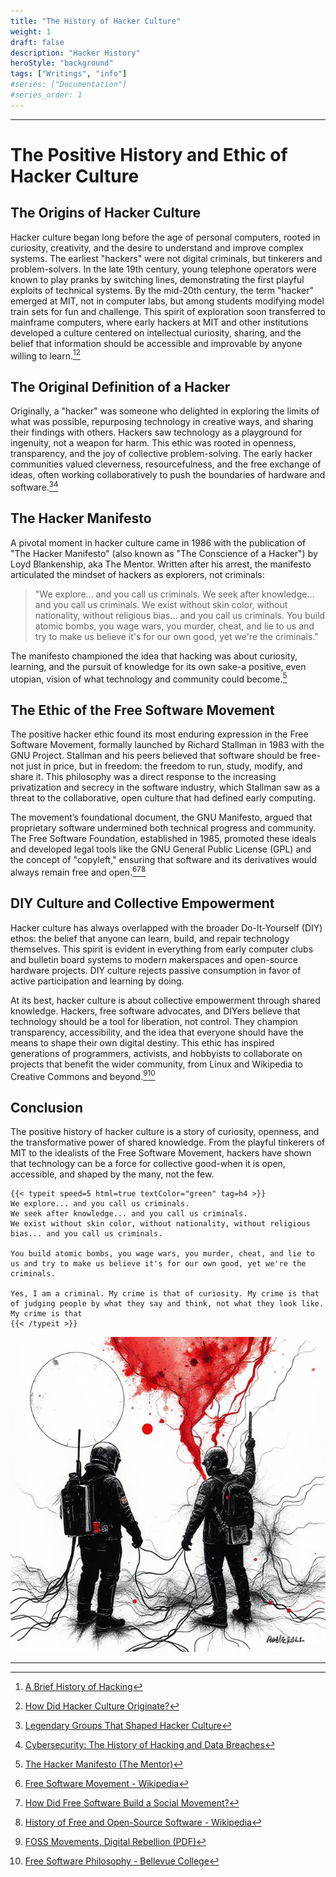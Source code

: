 ```yaml
---
title: "The History of Hacker Culture"
weight: 1
draft: false
description: "Hacker History"
heroStyle: "background"
tags: ["Writings", "info"]
#series: ["Documentation"]
#series_order: 1
---
```

---
# The Positive History and Ethic of Hacker Culture

## The Origins of Hacker Culture

Hacker culture began long before the age of personal computers, rooted in curiosity, creativity, and the desire to understand and improve complex systems. The earliest "hackers" were not digital criminals, but tinkerers and problem-solvers. In the late 19th century, young telephone operators were known to play pranks by switching lines, demonstrating the first playful exploits of technical systems. By the mid-20th century, the term "hacker" emerged at MIT, not in computer labs, but among students modifying model train sets for fun and challenge. This spirit of exploration soon transferred to mainframe computers, where early hackers at MIT and other institutions developed a culture centered on intellectual curiosity, sharing, and the belief that information should be accessible and improvable by anyone willing to learn.[^1][^2]

## The Original Definition of a Hacker

Originally, a "hacker" was someone who delighted in exploring the limits of what was possible, repurposing technology in creative ways, and sharing their findings with others. Hackers saw technology as a playground for ingenuity, not a weapon for harm. This ethic was rooted in openness, transparency, and the joy of collective problem-solving. The early hacker communities valued cleverness, resourcefulness, and the free exchange of ideas, often working collaboratively to push the boundaries of hardware and software.[^3][^4]

## The Hacker Manifesto

A pivotal moment in hacker culture came in 1986 with the publication of "The Hacker Manifesto" (also known as "The Conscience of a Hacker") by Loyd Blankenship, aka The Mentor. Written after his arrest, the manifesto articulated the mindset of hackers as explorers, not criminals:

> "We explore... and you call us criminals. We seek after knowledge... and you call us criminals. We exist without skin color, without nationality, without religious bias... and you call us criminals. You build atomic bombs, you wage wars, you murder, cheat, and lie to us and try to make us believe it's for our own good, yet we're the criminals."

The manifesto championed the idea that hacking was about curiosity, learning, and the pursuit of knowledge for its own sake-a positive, even utopian, vision of what technology and community could become.[^5]

## The Ethic of the Free Software Movement

The positive hacker ethic found its most enduring expression in the Free Software Movement, formally launched by Richard Stallman in 1983 with the GNU Project. Stallman and his peers believed that software should be free-not just in price, but in freedom: the freedom to run, study, modify, and share it. This philosophy was a direct response to the increasing privatization and secrecy in the software industry, which Stallman saw as a threat to the collaborative, open culture that had defined early computing.

The movement’s foundational document, the GNU Manifesto, argued that proprietary software undermined both technical progress and community. The Free Software Foundation, established in 1985, promoted these ideals and developed legal tools like the GNU General Public License (GPL) and the concept of "copyleft," ensuring that software and its derivatives would always remain free and open.[^6][^7][^8]

## DIY Culture and Collective Empowerment

Hacker culture has always overlapped with the broader Do-It-Yourself (DIY) ethos: the belief that anyone can learn, build, and repair technology themselves. This spirit is evident in everything from early computer clubs and bulletin board systems to modern makerspaces and open-source hardware projects. DIY culture rejects passive consumption in favor of active participation and learning by doing.

At its best, hacker culture is about collective empowerment through shared knowledge. Hackers, free software advocates, and DIYers believe that technology should be a tool for liberation, not control. They champion transparency, accessibility, and the idea that everyone should have the means to shape their own digital destiny. This ethic has inspired generations of programmers, activists, and hobbyists to collaborate on projects that benefit the wider community, from Linux and Wikipedia to Creative Commons and beyond.[^9][^10]

## Conclusion

The positive history of hacker culture is a story of curiosity, openness, and the transformative power of shared knowledge. From the playful tinkerers of MIT to the idealists of the Free Software Movement, hackers have shown that technology can be a force for collective good-when it is open, accessible, and shaped by the many, not the few.

```
{{< typeit speed=5 html=true textColor="green" tag=h4 >}}
We explore... and you call us criminals.
We seek after knowledge... and you call us criminals.
We exist without skin color, without nationality, without religious bias... and you call us criminals.

You build atomic bombs, you wage wars, you murder, cheat, and lie to us and try to make us believe it's for our own good, yet we're the criminals.

Yes, I am a criminal. My crime is that of curiosity. My crime is that of judging people by what they say and think, not what they look like. My crime is that
{{< /typeit >}}
```

![Hackers are Explorers](feature.jpg)

---

[^1]: [A Brief History of Hacking](https://www.cobalt.io/blog/history-of-hacking)
[^2]: [How Did Hacker Culture Originate?](https://observer.com/2017/08/how-did-hacker-culture-originate-decentralization-history-of-computers/)
[^3]: [Legendary Groups That Shaped Hacker Culture](https://cybernews.com/editorial/legendary-groups-shaped-hacker-culture/)
[^4]: [Cybersecurity: The History of Hacking and Data Breaches](https://www.monroeu.edu/news/cybersecurity-history-hacking-data-breaches)
[^5]: [The Hacker Manifesto (The Mentor)](https://www.mit.edu/~jcb/hacker.html)
[^6]: [Free Software Movement - Wikipedia](https://en.wikipedia.org/wiki/Free_software_movement)
[^7]: [How Did Free Software Build a Social Movement?](https://blog.jwf.io/2020/04/how-did-free-software-build-a-social-movement/)
[^8]: [History of Free and Open-Source Software - Wikipedia](https://en.wikipedia.org/wiki/History_of_free_and_open-source_software)
[^9]: [FOSS Movements, Digital Rebellion (PDF)](https://scholarspace.manoa.hawaii.edu/bitstream/10125/49730/1/FOSS%20Movements,%20Digital%20Rebellion%20final%20draft.pdf)
[^10]: [Free Software Philosophy - Bellevue College](https://www2.bellevuecollege.edu/artshum/materials/phil/Payne/Spring2005/260/FreeSoftwarePhilosophy.htm)
[^11]: [Hacker Spaces](https://hackerspaces.org/)
